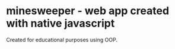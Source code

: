 # minesweeper - web app created with native javascript

Created for educational purposes using OOP.
